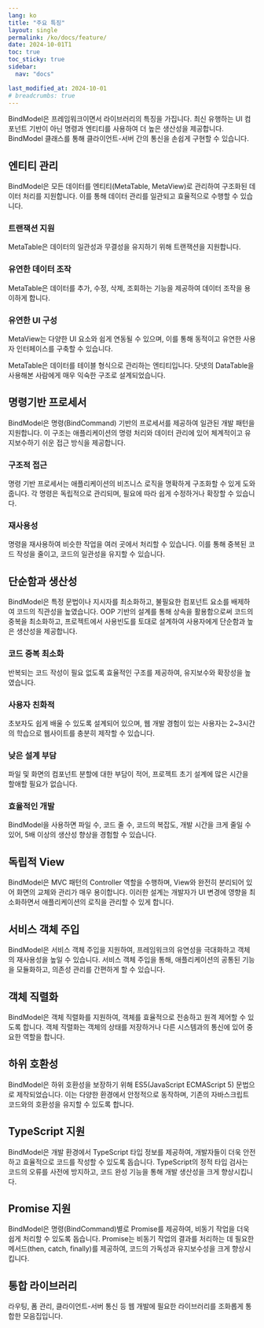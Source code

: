 ```yaml
---
lang: ko
title: "주요 특징"
layout: single
permalink: /ko/docs/feature/
date: 2024-10-01T1
toc: true
toc_sticky: true
sidebar:
  nav: "docs"

last_modified_at: 2024-10-01
# breadcrumbs: true
---
```


BindModel은 프레임워크이면서 라이브러리의 특징을 가집니다. 최신 유행하는 UI 컴포넌트 기반이 아닌 명령과 엔티티를 사용하여 더 높은 생산성을 제공합니다. BindModel 클래스를 통해 클라이언트-서버 간의 통신을 손쉽게 구현할 수 있습니다.


## 엔티티 관리

BindModel은 모든 데이터를 엔티티(MetaTable, MetaView)로 관리하여 구조화된 데이터 처리를 지원합니다. 이를 통해 데이터 관리를 일관되고 효율적으로 수행할 수 있습니다.

### 트랜잭션 지원 
MetaTable은 데이터의 일관성과 무결성을 유지하기 위해 트랜잭션을 지원합니다.

### 유연한 데이터 조작 
MetaTable은 데이터를 추가, 수정, 삭제, 조회하는 기능을 제공하여 데이터 조작을 용이하게 합니다.

### 유연한 UI 구성 
MetaView는 다양한 UI 요소와 쉽게 연동될 수 있으며, 이를 통해 동적이고 유연한 사용자 인터페이스를 구축할 수 있습니다.

MetaTable은 데이터를 테이블 형식으로 관리하는 엔티티입니다. 닷넷의 DataTable을 사용해본 사람에게 매우 익숙한 구조로 설계되었습니다.


## 명령기반 프로세서

BindModel은 명령(BindCommand) 기반의 프로세서를 제공하여 일관된 개발 패턴을 지원합니다. 이 구조는 애플리케이션의 명령 처리와 데이터 관리에 있어 체계적이고 유지보수하기 쉬운 접근 방식을 제공합니다.

###  구조적 접근
명령 기반 프로세서는 애플리케이션의 비즈니스 로직을 명확하게 구조화할 수 있게 도와줍니다. 각 명령은 독립적으로 관리되며, 필요에 따라 쉽게 수정하거나 확장할 수 있습니다.
### 재사용성
명령을 재사용하여 비슷한 작업을 여러 곳에서 처리할 수 있습니다. 이를 통해 중복된 코드 작성을 줄이고, 코드의 일관성을 유지할 수 있습니다.


## 단순함과 생산성

BindModel은 특정 문법이나 지시자를 최소화하고, 불필요한 컴포넌트 요소를 배제하여 코드의 직관성을 높였습니다. OOP 기반의 설계를 통해 상속을 활용함으로써 코드의 중복을 최소화하고, 프로젝트에서 사용빈도를 토대로 설계하여 사용자에게 단순함과 높은 생산성을 제공합니다.

### 코드 중복 최소화
반복되는 코드 작성이 필요 없도록 효율적인 구조를 제공하여, 유지보수와 확장성을 높였습니다.

### 사용자 친화적
초보자도 쉽게 배울 수 있도록 설계되어 있으며, 웹 개발 경험이 있는 사용자는 2~3시간의 학습으로 웹사이트를 충분히 제작할 수 있습니다.

### 낮은 설계 부담
파일 및 화면의 컴포넌트 분할에 대한 부담이 적어, 프로젝트 초기 설계에 많은 시간을 할애할 필요가 없습니다.

### 효율적인 개발
BindModel을 사용하면 파일 수, 코드 줄 수, 코드의 복잡도, 개발 시간을 크게 줄일 수 있어, 5배 이상의 생산성 향상을 경험할 수 있습니다.


## 독립적 View

BindModel은 MVC 패턴의 Controller 역할을 수행하며, View와 완전히 분리되어 있어 화면의 교체와 관리가 매우 용이합니다. 이러한 설계는 개발자가 UI 변경에 영향을 최소화하면서 애플리케이션의 로직을 관리할 수 있게 합니다.


## 서비스 객체 주입

BindModel은 서비스 객체 주입을 지원하여, 프레임워크의 유연성을 극대화하고 객체의 재사용성을 높일 수 있습니다. 서비스 객체 주입을 통해, 애플리케이션의 공통된 기능을 모듈화하고, 의존성 관리를 간편하게 할 수 있습니다.


## 객체 직렬화

BindModel은 객체 직렬화를 지원하여, 객체를 효율적으로 전송하고 원격 제어할 수 있도록 합니다. 객체 직렬화는 객체의 상태를 저장하거나 다른 시스템과의 통신에 있어 중요한 역할을 합니다.


## 하위 호환성

BindModel은 하위 호환성을 보장하기 위해 ES5(JavaScript ECMAScript 5) 문법으로 제작되었습니다. 이는 다양한 환경에서 안정적으로 동작하며, 기존의 자바스크립트 코드와의 호환성을 유지할 수 있도록 합니다.


## TypeScript 지원

BindModel은 개발 환경에서 TypeScript 타입 정보를 제공하여, 개발자들이 더욱 안전하고 효율적으로 코드를 작성할 수 있도록 돕습니다. TypeScript의 정적 타입 검사는 코드의 오류를 사전에 방지하고, 코드 완성 기능을 통해 개발 생산성을 크게 향상시킵니다.


## Promise 지원

BindModel은 명령(BindCommand)별로 Promise를 제공하여, 비동기 작업을 더욱 쉽게 처리할 수 있도록 돕습니다. Promise는 비동기 작업의 결과를 처리하는 데 필요한 메서드(then, catch, finally)를 제공하여, 코드의 가독성과 유지보수성을 크게 향상시킵니다.


## 통합 라이브러리

라우팅, 폼 관리, 클라이언트-서버 통신 등 웹 개발에 필요한 라이브러리를 조화롭게 통합한 모음집입니다.


